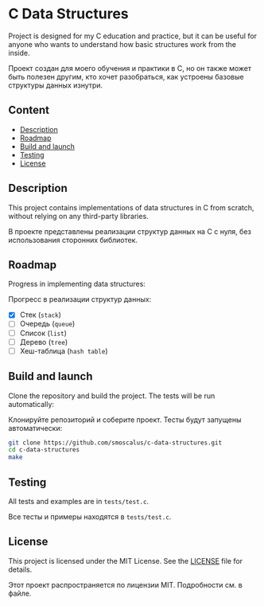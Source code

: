# C Data Structures

Project is designed for my C education and practice, but it can be useful for anyone who wants to understand how basic structures work from the inside.

Проект создан для моего обучения и практики в C, но он также может быть полезен другим, кто хочет разобраться, как устроены базовые структуры данных изнутри.

## Content

- [Description](#description)
- [Roadmap](#roadmap)
- [Build and launch](#build-and-launch)
- [Testing](#testing)
- [License](#license)
  
## Description

This project contains implementations of data structures in C from scratch, without relying on any third-party libraries.

В проекте представлены реализации структур данных на C с нуля, без использования сторонних библиотек.  

## Roadmap
Progress in implementing data structures:

Прогресс в реализации структур данных:

- [x] Стек (`stack`)
- [ ] Очередь (`queue`)
- [ ] Список (`list`)
- [ ] Дерево (`tree`)
- [ ] Хеш-таблица (`hash table`)

## Build and launch

Clone the repository and build the project. The tests will be run automatically:

Клонируйте репозиторий и соберите проект. Тесты будут запущены автоматически:

```bash
git clone https://github.com/smoscalus/c-data-structures.git
cd c-data-structures
make
```

## Testing
All tests and examples are in `tests/test.c`.

Все тесты и примеры находятся в `tests/test.c`.

## License

This project is licensed under the MIT License. See the [LICENSE](LICENSE) file for details.

Этот проект распространяется по лицензии MIT. Подробности см. в файле.
